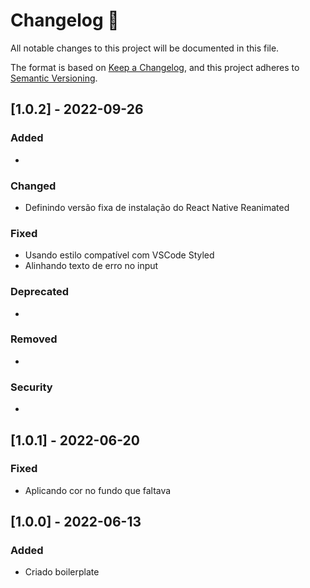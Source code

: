 # Changelog 📝

All notable changes to this project will be documented in this file.

The format is based on [Keep a Changelog](https://keepachangelog.com/en/1.0.0/), and this project adheres to [Semantic Versioning](https://semver.org/spec/v2.0.0.html).


## [1.0.2] - 2022-09-26

### Added

- 

### Changed

- Definindo versão fixa de instalação do React Native Reanimated

### Fixed

- Usando estilo compatível com VSCode Styled
- Alinhando texto de erro no input

### Deprecated

- 

### Removed

-

### Security

-

## [1.0.1] - 2022-06-20

### Fixed

- Aplicando cor no fundo que faltava 

## [1.0.0] - 2022-06-13

### Added

- Criado boilerplate
